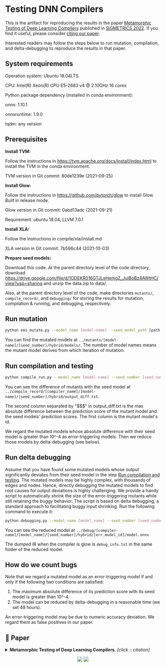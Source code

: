 # Testing DNN Compilers
This is the artifact for reproducing 
the results in the paper 
[Metamorphic Testing of Deep Learning Compilers](https://dl.acm.org/doi/abs/10.1145/3508035) published in [SIGMETRICS 2022](https://sigmetrics.org/sigmetrics2022/). If you find it useful, please consider [citing our paper](#-paper).

Interested readers may follow the steps below to 
run mutation, compilation, and 
delta-debugging to reproduce the results in
that paper.

## System requirements

Operation system: Ubuntu 18.04LTS 

CPU: Intel(R) Xeon(R) CPU E5-2683 v4 @ 2.10GHz 16 cores

Python package dependency (installed in conda environment):

onnx: 1.10.1

onnxruntime: 1.9.0

tqdm: any version

## Prerequisites

**Install TVM:**

Follow the instructions in https://tvm.apache.org/docs/install/index.html to install the TVM in the conda environment.

TVM version in Git commit: 80de1239e (2021-09-25)

**Install Glow:**

Follow the instructions in https://github.com/pytorch/glow to install Glow. Built in release mode.

Glow version in Git commit: 0abd13adc (2021-09-21)

Requirement: ubuntu 18.04, LLVM 7.0.1

**Install XLA:**

Follow the instructions in compile/xla/install.md

XLA version in Git commit: 7b596c44 (2021-10-03)

**Prepare seed models:**

Download this code. At the parent directory level of the code directory, download https://drive.google.com/file/d/1ODEKR016GTJLeHemgZ_JuIBoBz4AWtHC/view?usp=sharing and unzip the data.zip to data/. 

Also, at the parent directory level of the code, make directories `mutants/`, `compile_record/`, and `debugging/` for storing the results for mutation, compilation & running, and debugging, respectively.

## Run mutation

```bash
python emi_mutate.py --model_name [model-name] --seed_model_path [path for seed ONNX model] --input_data_path [default is ../data/data.npy] --seed_number [seed_number]
```

You can find the mutated models at `../mutants/[model-name]/[seed_number]/hybrid/models/`. The number of model names means the mutant model derives from which iteration of mutation.

## Run compilation and testing

```bash
python compile_run.py --model_name [model-name] --seed_number [seed_number] --compiler_name [compiler-name] --compiler_path [compiler_path] input_data_path [default is ../data/data.npy]
```

You can see the difference of mutants with the seed model at `../compile_record/[compiler_name]/[model-name]/[seed_number]/hybrid/output_diff.txt`.

The second column separated by "$$$" in output_diff.txt is the max absolute difference between the prediction score of the mutant model and the seed models' prediction scores. The first column is the mutant model's id.

We regard the mutated models whose absolute difference with their seed model is greater than 10^-4 as error-triggering models.
Then we reduce those models by delta-debugging
(see below).

## Run delta debugging

Assume that you have found some mutated models whose output significantly deviates from their seed model in the step [Run compilation and testing](#run-compilation-and-testing). The mutated models may be highly complex, with thousands of edges and nodes. Hence, directly debugging the mutated models to find root causes for output deviations is highly challenging. We provide a handy script to automatically shrink the size of the error-triggering mutants while still retaining the buggy behavior. The script is based on delta debugging, a standard approach to facilitating buggy input shrinking. Run the following command to execute it:

```bash
python debugging.py --model_name [model_name] --seed_number [seed_number] --compiler_name [compiler-name] --err_model_id [id number of the model you want to reduce]
```

You can see the reduced model at `../debug/[compiler-name]/[model_name]/[seed_number]/hybrid/[err_model_id]/model.onnx`

The dumped IR when the compiler is glow is `debug_info.txt` in the same folder of the reduced model.

## How do we count bugs
Note that we regard a mutated model as
an error-triggering model if and only
if the following two conditions are
satisfied:
1. The maximum absolute difference
of its prediction score with its seed model
is greater than 10^-4.
2. The model can be reduced by delta-debugging
in a reasonable time (we set 48 hours).

An error-triggering model may be due to numeric
accuracy deviation. We regard them as false
positives in our paper.

## 📜 Paper

<details><summary><b>Metamorphic Testing of Deep Learning Compilers.</b> <i>[click :: citation]</i></summary>
<div>

```bibtex
@inproceedings{10.1145/3489048.3522655,
author = {Xiao, Dongwei and Liu, Zhibo and Yuan, Yuanyuan and Pang, Qi and Wang, Shuai},
title = {Metamorphic Testing of Deep Learning Compilers},
year = {2022},
isbn = {9781450391412},
publisher = {Association for Computing Machinery},
address = {New York, NY, USA},
url = {https://doi.org/10.1145/3489048.3522655},
doi = {10.1145/3489048.3522655},
booktitle = {Abstract Proceedings of the 2022 ACM SIGMETRICS/IFIP PERFORMANCE Joint International Conference on Measurement and Modeling of Computer Systems},
pages = {65–66},
numpages = {2},
keywords = {deep learning, metamorphic testing},
location = {Mumbai, India},
series = {SIGMETRICS/PERFORMANCE '22}
}
```

</div>
</details>

<p align="center">
    <a href="https://dl.acm.org/doi/10.1145/3489048.3522655"><img src="https://img.shields.io/badge/Paper-SIGMETRICS'22-4975BB.svg"></a>
    <a href="https://dl.acm.org/doi/abs/10.1145/3508035"><img src="https://img.shields.io/badge/Full-Full_Version-115878.svg"></a>
</p>
